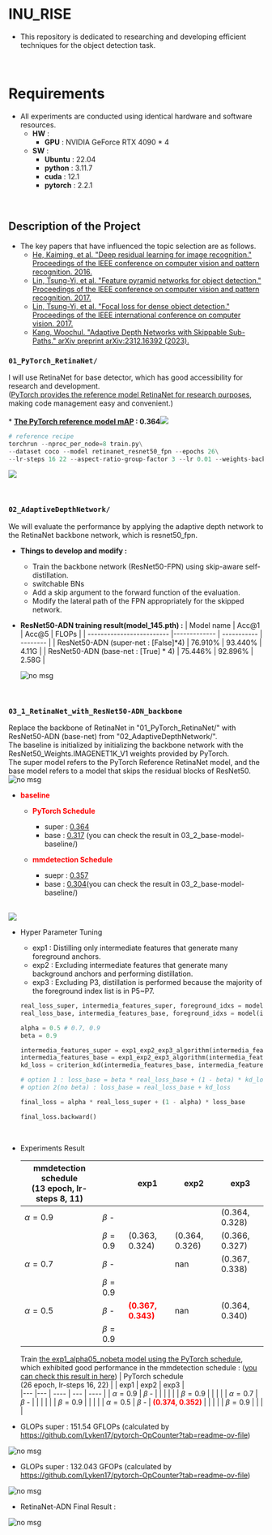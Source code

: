 # INU_RISE

* This repository is dedicated to researching and developing efficient techniques for the object detection task.

</br>

# Requirements

* All experiments are conducted using identical hardware and software resources.
   * **HW** : 
     * **GPU** : NVIDIA GeForce RTX 4090 * 4
   * **SW** :
      * **Ubuntu** : 22.04
      * **python** : 3.11.7
      * **cuda** : 12.1
      * **pytorch** : 2.2.1

</br>

## Description of the Project
- The key papers that have influenced the topic selection are as follows.
   * [He, Kaiming, et al. "Deep residual learning for image recognition." Proceedings of the IEEE conference on computer vision and pattern recognition. 2016.](https://arxiv.org/abs/1512.03385)
   * [Lin, Tsung-Yi, et al. "Feature pyramid networks for object detection." Proceedings of the IEEE conference on computer vision and pattern recognition. 2017.](https://arxiv.org/abs/1612.03144)
   * [Lin, Tsung-Yi, et al. "Focal loss for dense object detection." Proceedings of the IEEE international conference on computer vision. 2017.](https://arxiv.org/abs/1708.02002)
   * [Kang, Woochul. "Adaptive Depth Networks with Skippable Sub-Paths." arXiv preprint arXiv:2312.16392 (2023).](https://arxiv.org/abs/2312.16392)


### `01_PyTorch_RetinaNet/` 
I will use RetinaNet for base detector, which has good accessibility for research and development.
</br>([PyTorch provides the reference model RetinaNet for research purposes](https://github.com/pytorch/vision/blob/main/torchvision/models/detection/retinanet.py), making code management easy and convenient.)
</br></br>* **[The PyTorch reference model mAP](https://pytorch.org/vision/main/models/generated/torchvision.models.detection.retinanet_resnet50_fpn.html#torchvision.models.detection.retinanet_resnet50_fpn) : 0.364**![](./images/PyTorch_RetinaNet_ResNet50_FPN_Weightsimage.png)
``` python
# reference recipe
torchrun --nproc_per_node=8 train.py\
--dataset coco --model retinanet_resnet50_fpn --epochs 26\
--lr-steps 16 22 --aspect-ratio-group-factor 3 --lr 0.01 --weights-backbone ResNet50_Weights.IMAGENET1K_V1
``` 
![](./images/RetinaNet_PyTorch_Reference_Result.png)

</br>

### `02_AdaptiveDepthNetwork/`
We will evaluate the performance by applying the adaptive depth network to the RetinaNet backbone network, which is resnet50_fpn.
   * **Things to develop and modify :**
     * Train the backbone network (ResNet50-FPN) using skip-aware self-distillation.
     * switchable BNs
     * Add a skip argument to the forward function of the evaluation.
     * Modify the lateral path of the FPN appropriately for the skipped network.
   * **ResNet50-ADN training result(model_145.pth) :** 
      | Model name                | Acc@1  | Acc@5 |  FLOPs   |
      | ------------------------- |------------- | ----------- | -------- |
      | ResNet50-ADN (super-net : [False]*4) |     76.910%   |   93.440%     |   4.11G  |
      | ResNet50-ADN (base-net : [True] * 4)   |     75.446%   |   92.896%     |   2.58G  |
      
      ![no msg](./images/ADN_ImageNet_Result.png)


</br>

### `03_1_RetinaNet_with_ResNet50-ADN_backbone`
Replace the backbone of RetinaNet in "01_PyTorch_RetinaNet/" with ResNet50-ADN (base-net) from "02_AdaptiveDepthNetwork/".
</br>The baseline is initialized by initializing the backbone network with the ResNet50_Weights.IMAGENET1K_V1 weights provided by PyTorch. 
</br>The super model refers to the PyTorch Reference RetinaNet model, and the base model refers to a model that skips the residual blocks of ResNet50.
![no msg](./images/ADN.png)


* <span style="color:red">**baseline**</span>
   - <span style="color:red">**PyTorch Schedule**</span> 
      * super : [0.364](https://github.com/LeeHyungSeop/INU_RISE/blob/main/01_PyTorch_RetinaNet/logs/pytorch_recipe_model_25.txt)
      * base : [0.317](https://github.com/LeeHyungSeop/INU_RISE/blob/main/03_2_base-model-baseline/logs/base_model_pytorch_baseline_torchWeight.txt) (you can check the result in 03_2_base-model-baseline/)
   - <span style="color:red">**mmdetection Schedule**</span> 
      * suepr : [0.357](https://github.com/LeeHyungSeop/INU_RISE/blob/main/03_1_RetinaNet_with_ResNet50-ADN_backbone/logs/super_model_mmdetection_baseline_torchWeight_test.txt)
      * base : [0.304](https://github.com/LeeHyungSeop/INU_RISE/blob/main/03_2_base-model-baseline/logs/base_model_mmdetection_baseline_torchWeight.txt)(you can check the result in 03_2_base-model-baseline/)
      
      </br>


![](./images/foreground_idx_list.png)
* Hyper Parameter Tuning
  * exp1 : Distilling only intermediate features that generate many foreground anchors.
  * exp2 : Excluding intermediate features that generate many background anchors and performing distillation.
  * exp3 : Excluding P3, distillation is performed because the majority of the foreground index list is in P5~P7.
  

   ``` python
   real_loss_super, intermedia_features_super, foreground_idxs = model(images, targets, skip=[False, False, False, False])
   real_loss_base, intermedia_features_base, foreground_idxs = model(images, targets, skip=[True, True, True, True])

   alpha = 0.5 # 0.7, 0.9
   beta = 0.9
   
   intermedia_features_super = exp1_exp2_exp3_algorithm(intermedia_features_super, foreground_idx_list)
   intermedia_features_base = exp1_exp2_exp3_algorithm(intermedia_features_base, foreground_idxs)
   kd_loss = criterion_kd(intermedia_features_base, intermedia_features_super)
   
   # option 1 : loss_base = beta * real_loss_base + (1 - beta) * kd_loss
   # option 2(no beta) : loss_base = real_loss_base + kd_loss

   final_loss = alpha * real_loss_super + (1 - alpha) * loss_base

   final_loss.backward()
   ```
   </br>

* Experiments Result

   |         mmdetection schedule</br>(13 epoch, lr-steps 8, 11)      |             | exp1           | exp2           | exp3 |  
   |---            |---          | ----           | ---            | ---- |
   | $\alpha=0.9$  | $\beta$ -   |                |                | (0.364, 0.328) | 
   |               | $\beta=0.9$ | (0.363, 0.324) | (0.364, 0.326) | (0.366, 0.327) |
   | $\alpha=0.7$  | $\beta$ -   |                | nan            | (0.367, 0.338) | 
   |               | $\beta=0.9$ |                |                |                |
   | $\alpha=0.5$  | $\beta$ -   | **<span style="color:red">(0.367, 0.343)</span>** | nan            | (0.364, 0.340) | 
   |               | $\beta=0.9$ |                |                |                |

   Train <u>the exp1_alpha05_nobeta model using the PyTorch schedule</u>, which exhibited good performance in the mmdetection schedule : 
([you can check this result in here](https://github.com/LeeHyungSeop/RetinaNet-ADN/blob/main/03_1_RetinaNet_with_ResNet50-ADN_backbone/logs/exp1_goodF_alpha05_noBeta_model_23_test.txt))
   |         PyTorch schedule</br>(26 epoch, lr-steps 16, 22)      |             | exp1           | exp2           | exp3 |  
   |---            |---          | ----           | ---            | ---- |
   | $\alpha=0.9$  | $\beta$ -   |                |                |  | 
   |               | $\beta=0.9$ |  |  |  |
   | $\alpha=0.7$  | $\beta$ -   |                |             |  | 
   |               | $\beta=0.9$ |                |                |                |
   | $\alpha=0.5$  | $\beta$ -   | **<span style="color:red">(0.374, 0.352)</span>** |             |  | 
   |               | $\beta=0.9$ |                |                |                |
   

* GLOPs super : 151.54 GFLOPs (calculated by https://github.com/Lyken17/pytorch-OpCounter?tab=readme-ov-file)

![no msg](./images/super_GLOPs.png)


* GLOPs super : 132.043 GFOPs (calculated by https://github.com/Lyken17/pytorch-OpCounter?tab=readme-ov-file)

![no msg](./images/base_GFLOPs.png)

* RetinaNet-ADN Final Result : 

![no msg](./images/final_result.png)

